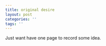 ```yaml
---
title: original desire
layout: post
categories: ''
tags: ''
---
```

Just want have one page to record some idea.